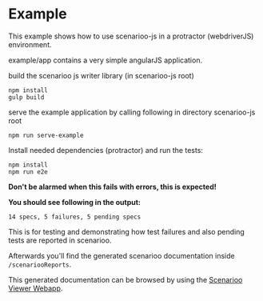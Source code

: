 # Example

This example shows how to use scenarioo-js in a protractor (webdriverJS) environment.

example/app contains a very simple angularJS application.

build the scenarioo js writer library (in scenarioo-js root)

```
npm install
gulp build
```

serve the example application
by calling following in directory scenarioo-js root

```
npm run serve-example
```

Install needed dependencies (protractor) and run the tests:

```
npm install
npm run e2e
```

**Don't be alarmed when this fails with errors, this is expected!**

**You should see following in the output:**<br/>
```
14 specs, 5 failures, 5 pending specs
```

This is for testing and demonstrating how test failures and also pending tests are reported in scenarioo.

Afterwards you'll find the generated scenarioo documentation inside `/scenariooReports`.

This generated documentation can be browsed by using the [Scenarioo Viewer Webapp](https://github.com/scenarioo/scenarioo).
